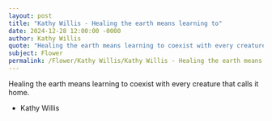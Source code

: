```yaml
---
layout: post
title: "Kathy Willis - Healing the earth means learning to"
date: 2024-12-28 12:00:00 -0000
author: Kathy Willis
quote: "Healing the earth means learning to coexist with every creature that calls it home."
subject: Flower
permalink: /Flower/Kathy Willis/Kathy Willis - Healing the earth means learning to
---
```


Healing the earth means learning to coexist with every creature that calls it home.

- Kathy Willis

